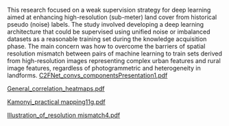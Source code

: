 This research focused on a weak supervision strategy for deep learning aimed at enhancing high-resolution (sub-meter) land cover from historical pseudo (noise) labels. The study involved developing a deep learning architecture that could be supervised
using unified noise or imbalanced datasets as a reasonable training set during the knowledge acquisition phase. The main concern was how to overcome the barriers of spatial resolution mismatch between pairs of
machine learning to train sets derived from high-resolution images representing complex urban features and rural image features, regardless of photogrammetric and heterogeneity in landforms.
[C2FNet_convs_componentsPresentation1.pdf](https://github.com/user-attachments/files/17370037/C2FNet_convs_componentsPresentation1.pdf)

[General_correlation_heatmaps.pdf](https://github.com/user-attachments/files/17370045/General_correlation_heatmaps.pdf)

[Kamonyi_practical mapping11g.pdf](https://github.com/user-attachments/files/17370076/Kamonyi_practical.mapping11g.pdf)

[Illustration_of_resolution mismatch4.pdf](https://github.com/user-attachments/files/17370077/Illustration_of_resolution.mismatch4.pdf)
